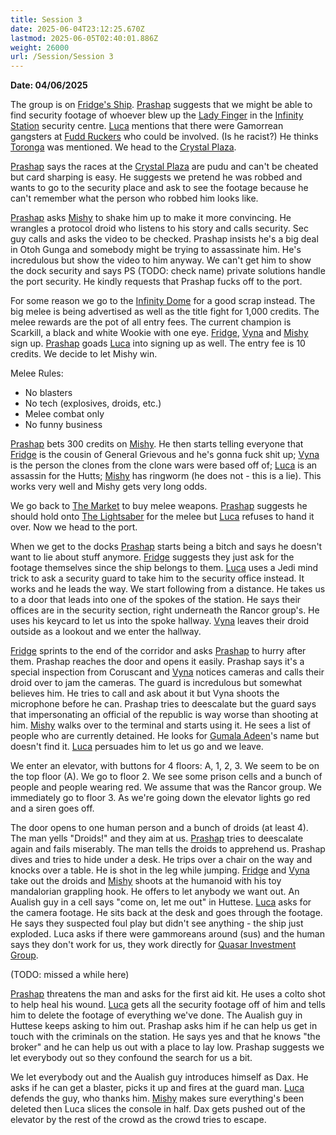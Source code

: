 ```yaml
---
title: Session 3
date: 2025-06-04T23:12:25.670Z
lastmod: 2025-06-05T02:40:01.886Z
weight: 26000
url: /Session/Session 3
---
```

**Date: 04/06/2025**

The group is on [Fridge's Ship](/Places/Fridge's%20Ship). [Prashap](/Characters/PCs/Prashap) suggests that we might be able to find security footage of whoever blew up the [Lady Finger](/Plot/Lady%20Finger) in the [Infinity Station](/Places/Infinity%20Station/Infinity%20Station) security centre. [Luca](/Characters/PCs/Luca) mentions that there were Gamorrean gangsters at [Fudd Ruckers](/Places/Infinity%20Station/Fudd%20Ruckers) who could be involved. (Is he racist?) He thinks [Toronga](/Characters/NPC/Toronga) was mentioned. We head to the [Crystal Plaza](/Places/Infinity%20Station/Crystal%20Plaza).

[Prashap](/Characters/PCs/Prashap) says the races at the [Crystal Plaza](/Places/Infinity%20Station/Crystal%20Plaza) are pudu and can't be cheated but card sharping is easy. He suggests we pretend he was robbed and wants to go to the security place and ask to see the footage because he can't remember what the person who robbed him looks like.

[Prashap](/Characters/PCs/Prashap) asks [Mishy](/Characters/PCs/Mishy) to shake him up to make it more convincing. He wrangles a protocol droid who listens to his story and calls security. Sec guy calls and asks the video to be checked. Prashap insists he's a big deal in Otoh Gunga and somebody might be trying to assassinate him. He's incredulous but show the video to him anyway. We can't get him to show the dock security and says PS (TODO: check name) private solutions handle the port security. He kindly requests that Prashap fucks off to the port.

For some reason we go to the [Infinity Dome](/Places/Infinity%20Station/Infinity%20Dome) for a good scrap instead. The big melee is being advertised as well as the title fight for 1,000 credits. The melee rewards are the pot of all entry fees. The current champion is Scarkill, a black and white Wookie with one eye. [Fridge](/Characters/PCs/Fridge), [Vyna](/Characters/PCs/Vyna) and [Mishy](/Characters/PCs/Mishy) sign up. [Prashap](/Characters/PCs/Prashap) goads [Luca](/Characters/PCs/Luca) into signing up as well. The entry fee is 10 credits. We decide to let Mishy win.

Melee Rules:

* No blasters
* No tech (explosives, droids, etc.)
* Melee combat only
* No funny business

[Prashap](/Characters/PCs/Prashap) bets 300 credits on [Mishy](/Characters/PCs/Mishy). He then starts telling everyone that [Fridge](/Characters/PCs/Fridge) is the cousin of General Grievous and he's gonna fuck shit up; [Vyna](/Characters/PCs/Vyna) is the person the clones from the clone wars were based off of; [Luca](/Characters/PCs/Luca) is an assassin for the Hutts; [Mishy](/Characters/PCs/Mishy) has ringworm (he does not - this is a lie). This works very well and Mishy gets very long odds.

We go back to [The Market](/Places/Infinity%20Station/The%20Market) to buy melee weapons. [Prashap](/Characters/PCs/Prashap) suggests he should hold onto [The Lightsaber](/Plot/The%20Lightsaber) for the melee but [Luca](/Characters/PCs/Luca) refuses to hand it over. Now we head to the port.

When we get to the docks [Prashap](/Characters/PCs/Prashap) starts being a bitch and says he doesn't want to lie about stuff anymore. [Fridge](/Characters/PCs/Fridge) suggests they just ask for the footage themselves since the ship belongs to them. [Luca](/Characters/PCs/Luca) uses a Jedi mind trick to ask a security guard to take him to the security office instead. It works and he leads the way. We start following from a distance. He takes us to a door that leads into one of the spokes of the station. He says their offices are in the security section, right underneath the Rancor group's. He uses his keycard to let us into the spoke hallway. [Vyna](/Characters/PCs/Vyna) leaves their droid outside as a lookout and we enter the hallway.

[Fridge](/Characters/PCs/Fridge) sprints to the end of the corridor and asks [Prashap](/Characters/PCs/Prashap) to hurry after them. Prashap reaches the door and opens it easily. Prashap says it's a special inspection from Coruscant and [Vyna](/Characters/PCs/Vyna) notices cameras and calls their droid over to jam the cameras. The guard is incredulous but somewhat believes him. He tries to call and ask about it but Vyna shoots the microphone before he can. Prashap tries to deescalate but the guard says that impersonating an official of the republic is way worse than shooting at him. [Mishy](/Characters/PCs/Mishy) walks over to the terminal and starts using it. He sees a list of people who are currently detained. He looks for [Gumala Adeen](/Characters/NPC/Gumala%20Adeen)'s name but doesn't find it. [Luca](/Characters/PCs/Luca) persuades him to let us go and we leave.

We enter an elevator, with buttons for 4 floors: A, 1, 2, 3. We seem to be on the top floor (A). We go to floor 2. We see some prison cells and a bunch of people and people wearing red. We assume that was the Rancor group. We immediately go to floor 3. As we're going down the elevator lights go red and a siren goes off.

The door opens to one human person and a bunch of droids (at least 4). The man yells "Droids!" and they aim at us. [Prashap](/Characters/PCs/Prashap) tries to deescalate again and fails miserably. The man tells the droids to apprehend us. Prashap dives and tries to hide under a desk. He trips over a chair on the way and knocks over a table. He is shot in the leg while jumping. [Fridge](/Characters/PCs/Fridge) and [Vyna](/Characters/PCs/Vyna) take out the droids and [Mishy](/Characters/PCs/Mishy) shoots at the humanoid with his toy mandalorian grappling hook. He offers to let anybody we want out. An Aualish guy in a cell says "come on, let me out" in Huttese. [Luca](/Characters/PCs/Luca) asks for the camera footage. He sits back at the desk and goes through the footage. He says they suspected foul play but didn't see anything - the ship just exploded. Luca asks if there were gammoreans around (sus) and the human says they don't work for us, they work directly for [Quasar Investment Group](/Factions%20and%20Groups/Quasar%20Investment%20Group).

(TODO: missed a while here)

[Prashap](/Characters/PCs/Prashap) threatens the man and asks for the first aid kit. He uses a colto shot to help heal his wound. [Luca](/Characters/PCs/Luca) gets all the security footage off of him and tells him to delete the footage of everything we've done. The Aualish guy in Huttese keeps asking to him out. Prashap asks him if he can help us get in touch with the criminals on the station. He says yes and that he knows "the broker" and he can help us out with a place to lay low. Prashap suggests we let everybody out so they confound the search for us a bit.

We let everybody out and the Aualish guy introduces himself as Dax. He asks if he can get a blaster, picks it up and fires at the guard man. [Luca](/Characters/PCs/Luca) defends the guy, who thanks him. [Mishy](/Characters/PCs/Mishy) makes sure everything's been deleted then Luca slices the console in half. Dax gets pushed out of the elevator by the rest of the crowd as the crowd tries to escape.
